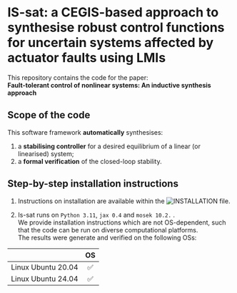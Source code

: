 # IS-sat: a CEGIS-based approach to synthesise robust control functions for uncertain systems affected by actuator faults using LMIs
This repository contains the code for the paper:  
**Fault-tolerant control of nonlinear systems: An inductive synthesis approach**

  
## Scope of the code
This software framework **automatically** synthesises:  
1. a **stabilising controller** for a desired equilibrium of a linear (or linearised) system;  
2. a **formal verification** of the closed-loop stability.
  
  
## Step-by-step installation instructions  
1. Instructions on installation are available within the ![INSTALLATION](./documentation/INSTALLATION.md/) file.    
    
2. Is-sat runs on `Python 3.11`, `jax 0.4` and `mosek 10.2.` .  
We provide installation instructions which are not OS-dependent, such that the code can be run on diverse computational platforms.   
The results were generate and verified on the following OSs:   

|  | OS |
| :---:   | :---: |
| Linux Ubuntu 20.04 |  :white_check_mark:  |
| Linux Ubuntu 24.04 |  :white_check_mark:  |



